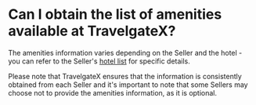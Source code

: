 ﻿---
sidebar_position: 2
---

# Can I obtain the list of amenities available at TravelgateX?
The amenities information varies depending on the Seller and the hotel - you can refer to the Seller's [hotel list](/docs/apis/for-buyers/hotel-x-pull-buyers-api/content/hotel) for specific details.

Please note that TravelgateX ensures that the information is consistently obtained from each Seller and it's important to note that some Sellers may choose not to provide the amenities information, as it is optional.
